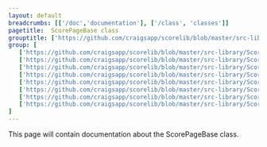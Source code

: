 ```yaml
---
layout: default
breadcrumbs: [['/doc','documentation'], ['/class', 'classes']]
pagetitle:  ScorePageBase class
grouptitle: ['https://github.com/craigsapp/scorelib/blob/master/src-library', 'Source Code']
group: [ 
   ['https://github.com/craigsapp/scorelib/blob/master/src-library/ScorePageBase.cpp', ScorePageBase.cpp], 
   ['https://github.com/craigsapp/scorelib/blob/master/src-library/ScorePageBase_Analysisinfo.cpp', AnalysisInfo], 
   ['https://github.com/craigsapp/scorelib/blob/master/src-library/ScorePageBase_PrintInfo.cpp', PrintInfo], 
   ['https://github.com/craigsapp/scorelib/blob/master/src-library/ScorePageBase_StaffInfo.cpp', StaffInfo], 
   ['https://github.com/craigsapp/scorelib/blob/master/src-library/ScorePageBase_filename.cpp', filename], 
   ['https://github.com/craigsapp/scorelib/blob/master/src-library/ScorePageBase_read.cpp', read], 
   ['https://github.com/craigsapp/scorelib/blob/master/src-library/ScorePageBase_write.cpp', write], 
   ['https://github.com/craigsapp/scorelib/blob/master/src-library/ScorePageBase_trailer.cpp', trailer], 
]
---
```


This page will contain documentation about the ScorePageBase class.


